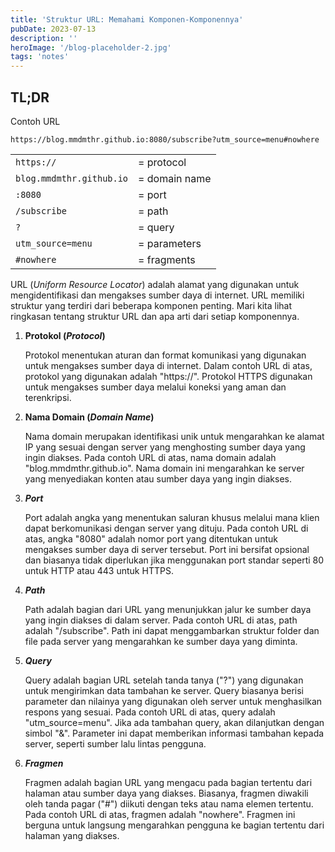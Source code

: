 ```yaml
---
title: 'Struktur URL: Memahami Komponen-Komponennya'
pubDate: 2023-07-13
description: ''
heroImage: '/blog-placeholder-2.jpg'
tags: 'notes'
---
```


## TL;DR

Contoh URL
```
https://blog.mmdmthr.github.io:8080/subscribe?utm_source=menu#nowhere
```
|  |  |
|--|--|
|`https://` | = protocol |
|`blog.mmdmthr.github.io` | = domain name |
|`:8080` | = port |
|`/subscribe` | = path |
|`?` | = query |
|`utm_source=menu` | = parameters |
|`#nowhere` | = fragments |

URL (*Uniform Resource Locator*) adalah alamat yang digunakan untuk mengidentifikasi dan mengakses sumber daya di internet. URL memiliki struktur yang terdiri dari beberapa komponen penting. Mari kita lihat ringkasan tentang struktur URL dan apa arti dari setiap komponennya.

1. **Protokol (*Protocol*)**

    Protokol menentukan aturan dan format komunikasi yang digunakan untuk mengakses sumber daya di internet. Dalam contoh URL di atas, protokol yang digunakan adalah "https://". Protokol HTTPS digunakan untuk mengakses sumber daya melalui koneksi yang aman dan terenkripsi.

2. **Nama Domain (*Domain Name*)**

    Nama domain merupakan identifikasi unik untuk mengarahkan ke alamat IP yang sesuai dengan server yang menghosting sumber daya yang ingin diakses. Pada contoh URL di atas, nama domain adalah "blog.mmdmthr.github.io". Nama domain ini mengarahkan ke server yang menyediakan konten atau sumber daya yang ingin diakses.

3. ***Port***

    Port adalah angka yang menentukan saluran khusus melalui mana klien dapat berkomunikasi dengan server yang dituju. Pada contoh URL di atas, angka "8080" adalah nomor port yang ditentukan untuk mengakses sumber daya di server tersebut. Port ini bersifat opsional dan biasanya tidak diperlukan jika menggunakan port standar seperti 80 untuk HTTP atau 443 untuk HTTPS.

4. ***Path***

    Path adalah bagian dari URL yang menunjukkan jalur ke sumber daya yang ingin diakses di dalam server. Pada contoh URL di atas, path adalah "/subscribe". Path ini dapat menggambarkan struktur folder dan file pada server yang mengarahkan ke sumber daya yang diminta.

5. ***Query***

    Query adalah bagian URL setelah tanda tanya ("?") yang digunakan untuk mengirimkan data tambahan ke server. Query biasanya berisi parameter dan nilainya yang digunakan oleh server untuk menghasilkan respons yang sesuai. Pada contoh URL di atas, query adalah "utm_source=menu". Jika ada tambahan query, akan dilanjutkan dengan simbol "&". Parameter ini dapat memberikan informasi tambahan kepada server, seperti sumber lalu lintas pengguna.

6. ***Fragmen***

    Fragmen adalah bagian URL yang mengacu pada bagian tertentu dari halaman atau sumber daya yang diakses. Biasanya, fragmen diwakili oleh tanda pagar ("#") diikuti dengan teks atau nama elemen tertentu. Pada contoh URL di atas, fragmen adalah "nowhere". Fragmen ini berguna untuk langsung mengarahkan pengguna ke bagian tertentu dari halaman yang diakses.